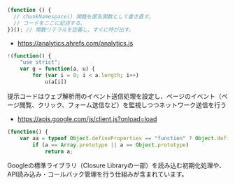 ```typescript
(function () {
  // chunkNamespace() 関数を匿名関数として書き直す。
  // コードをここに記述する。
})(); // 関数リテラルを定義し、すぐに呼び出す。
```

- https://analytics.ahrefs.com/analytics.js

```typescript
!(function() {
    "use strict";
    var g = function(a, u) {
        for (var i = 0; i < a.length; i++)
            u(a[i])
```

提示コードはウェブ解析用のイベント送信処理を設定し、ページのイベント（ページ閲覧、クリック、フォーム送信など）を監視しつつネットワーク送信を行う

- https://apis.google.com/js/client.js?onload=load

```typescript
(function() {
    var aa = typeof Object.defineProperties == "function" ? Object.defineProperty : function(a, b, c) {
        if (a == Array.prototype || a == Object.prototype)
            return a;
```

Googleの標準ライブラリ（Closure Libraryの一部）を読み込む初期化処理や、API読み込み・コールバック管理を行う仕組みが含まれています。
